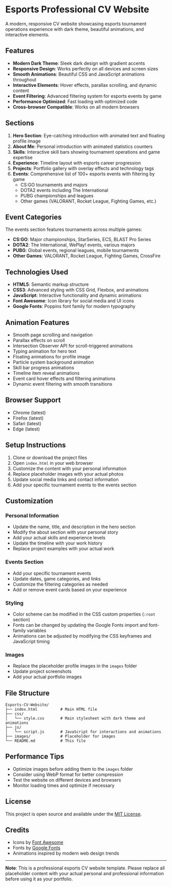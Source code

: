 # Esports Professional CV Website

A modern, responsive CV website showcasing esports tournament operations experience with dark theme, beautiful animations, and interactive elements.

## Features

- **Modern Dark Theme**: Sleek dark design with gradient accents
- **Responsive Design**: Works perfectly on all devices and screen sizes
- **Smooth Animations**: Beautiful CSS and JavaScript animations throughout
- **Interactive Elements**: Hover effects, parallax scrolling, and dynamic content
- **Event Filtering**: Advanced filtering system for esports events by game
- **Performance Optimized**: Fast loading with optimized code
- **Cross-browser Compatible**: Works on all modern browsers

## Sections

1. **Hero Section**: Eye-catching introduction with animated text and floating profile image
2. **About Me**: Personal introduction with animated statistics counters
3. **Skills**: Interactive skill bars showing tournament operations and game expertise
4. **Experience**: Timeline layout with esports career progression
5. **Projects**: Portfolio gallery with overlay effects and technology tags
6. **Events**: Comprehensive list of 100+ esports events with filtering by game
   - CS:GO tournaments and majors
   - DOTA2 events including The International
   - PUBG championships and leagues
   - Other games (VALORANT, Rocket League, Fighting Games, etc.)

## Event Categories

The events section features tournaments across multiple games:
- **CS:GO**: Major championships, StarSeries, ECS, BLAST Pro Series
- **DOTA2**: The International, WePlay! events, various majors
- **PUBG**: Global events, regional leagues, mobile tournaments
- **Other Games**: VALORANT, Rocket League, Fighting Games, CrossFire

## Technologies Used

- **HTML5**: Semantic markup structure
- **CSS3**: Advanced styling with CSS Grid, Flexbox, and animations
- **JavaScript**: Interactive functionality and dynamic animations
- **Font Awesome**: Icon library for social media and UI icons
- **Google Fonts**: Poppins font family for modern typography

## Animation Features

- Smooth page scrolling and navigation
- Parallax effects on scroll
- Intersection Observer API for scroll-triggered animations
- Typing animation for hero text
- Floating animations for profile image
- Particle system background animation
- Skill bar progress animations
- Timeline item reveal animations
- Event card hover effects and filtering animations
- Dynamic event filtering with smooth transitions

## Browser Support

- Chrome (latest)
- Firefox (latest)
- Safari (latest)
- Edge (latest)

## Setup Instructions

1. Clone or download the project files
2. Open `index.html` in your web browser
3. Customize the content with your personal information
4. Replace placeholder images with your actual photos
5. Update social media links and contact information
6. Add your specific tournament events to the events section

## Customization

### Personal Information
- Update the name, title, and description in the hero section
- Modify the about section with your personal story
- Add your actual skills and experience levels
- Update the timeline with your work history
- Replace project examples with your actual work

### Events Section
- Add your specific tournament events
- Update dates, game categories, and links
- Customize the filtering categories as needed
- Add or remove event cards based on your experience

### Styling
- Color scheme can be modified in the CSS custom properties (`:root` section)
- Fonts can be changed by updating the Google Fonts import and font-family variables
- Animations can be adjusted by modifying the CSS keyframes and JavaScript timing

### Images
- Replace the placeholder profile images in the `images` folder
- Update project screenshots
- Add your actual portfolio images

## File Structure

```
Esports-CV-Website/
├── index.html          # Main HTML file
├── css/
│   └── style.css       # Main stylesheet with dark theme and animations
├── js/
│   └── script.js       # JavaScript for interactions and animations
├── images/             # Placeholder for images
└── README.md           # This file
```

## Performance Tips

- Optimize images before adding them to the `images` folder
- Consider using WebP format for better compression
- Test the website on different devices and browsers
- Monitor loading times and optimize if necessary

## License

This project is open source and available under the [MIT License](LICENSE).

## Credits

- Icons by [Font Awesome](https://fontawesome.com/)
- Fonts by [Google Fonts](https://fonts.google.com/)
- Animations inspired by modern web design trends

---

**Note**: This is a professional esports CV website template. Please replace all placeholder content with your actual personal and professional information before using it as your portfolio.
